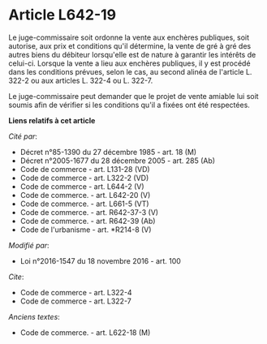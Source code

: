 # Article L642-19

Le juge-commissaire soit ordonne la vente aux enchères publiques, soit autorise, aux prix et conditions qu'il détermine, la
vente de gré à gré des autres biens du débiteur lorsqu'elle est de nature à garantir les intérêts de celui-ci. Lorsque la
vente a lieu aux enchères publiques, il y est procédé dans les conditions prévues, selon le cas, au second alinéa de
l'article L. 322-2 ou aux articles L. 322-4 ou L. 322-7. 

Le juge-commissaire peut demander que le projet de vente amiable lui soit soumis afin de vérifier si les conditions qu'il a
fixées ont été respectées.

**Liens relatifs à cet article**

_Cité par_:

  - Décret n°85-1390 du 27 décembre 1985 - art. 18 (M)
  - Décret n°2005-1677 du 28 décembre 2005 - art. 285 (Ab)
  - Code de commerce - art. L131-28 (VD)
  - Code de commerce - art. L322-2 (VD)
  - Code de commerce - art. L644-2 (V)
  - Code de commerce. - art. L642-20 (V)
  - Code de commerce. - art. L661-5 (VT)
  - Code de commerce. - art. R642-37-3 (V)
  - Code de commerce. - art. R642-39 (Ab)
  - Code de l'urbanisme - art. *R214-8 (V)

_Modifié par_:

  - Loi n°2016-1547 du 18 novembre 2016 - art. 100

_Cite_:

  - Code de commerce - art. L322-4
  - Code de commerce - art. L322-7

_Anciens textes_:

  - Code de commerce. - art. L622-18 (M)
